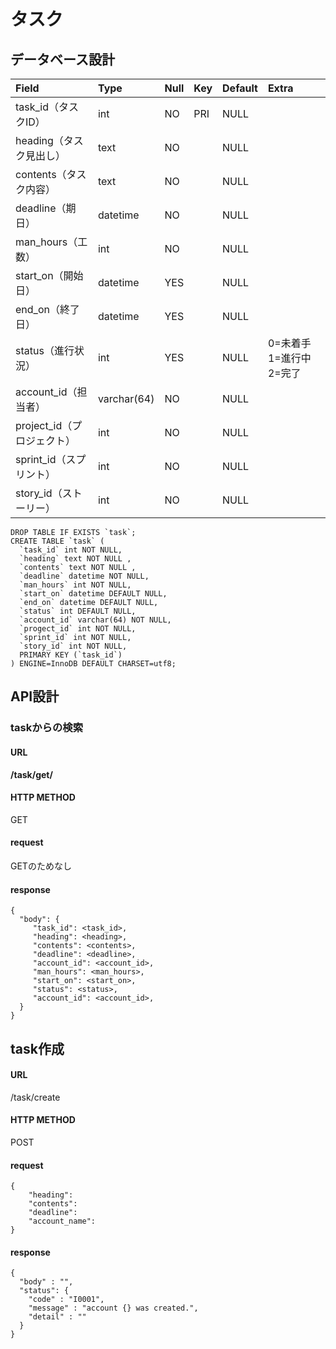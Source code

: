 # タスク

## データベース設計

|Field|Type|Null|Key|Default|Extra|
|:--|:--|:--|:--|:--|:--|
|task_id（タスクID）|int|NO|PRI|NULL||
|heading（タスク見出し）|text|NO||NULL|| 
|contents（タスク内容）|text|NO||NULL||
|deadline（期日）|datetime|NO||NULL||
|man_hours（工数）|int|NO||NULL||
|start_on（開始日）|datetime|YES||NULL||
|end_on（終了日）|datetime|YES||NULL||
|status（進行状況）|int|YES||NULL|0=未着手 1=進行中 2=完了|
|account_id（担当者）|varchar(64)|NO||NULL||
|project_id（プロジェクト）|int|NO||NULL||
|sprint_id（スプリント）|int|NO||NULL||
|story_id（ストーリー）|int|NO||NULL||

```
DROP TABLE IF EXISTS `task`;
CREATE TABLE `task` (
  `task_id` int NOT NULL,
  `heading` text NOT NULL ,
  `contents` text NOT NULL ,
  `deadline` datetime NOT NULL,
  `man_hours` int NOT NULL,
  `start_on` datetime DEFAULT NULL,
  `end_on` datetime DEFAULT NULL,
  `status` int DEFAULT NULL,
  `account_id` varchar(64) NOT NULL,
  `progect_id` int NOT NULL,
  `sprint_id` int NOT NULL,
  `story_id` int NOT NULL,
  PRIMARY KEY (`task_id`)
) ENGINE=InnoDB DEFAULT CHARSET=utf8;
```

## API設計

### taskからの検索

#### URL

**/task/get/**

#### HTTP METHOD

GET

#### request

GETのためなし

#### response

```request
{
  "body": {
     "task_id": <task_id>,
     "heading": <heading>,
     "contents": <contents>,
     "deadline": <deadline>,
     "account_id": <account_id>,
     "man_hours": <man_hours>,
     "start_on": <start_on>,
     "status": <status>,
     "account_id": <account_id>,
  }
}
```




## task作成

#### URL

/task/create

#### HTTP METHOD

POST

#### request


```
{
    "heading":
    "contents":
    "deadline":
    "account_name":
}
```

#### response

```
{
  "body" : "",
  "status": {
    "code" : "I0001",
    "message" : "account {} was created.",
    "detail" : ""
  }
}

```
